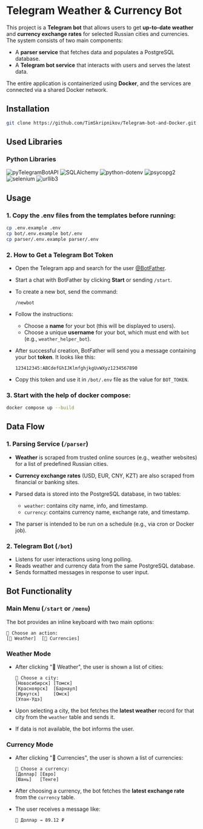 # Telegram Weather & Currency Bot

This project is a **Telegram bot** that allows users to get **up-to-date weather** and **currency exchange rates** for selected Russian cities and currencies. The system consists of two main components:

* A **parser service** that fetches data and populates a PostgreSQL database.
* A **Telegram bot service** that interacts with users and serves the latest data.

The entire application is containerized using **Docker**, and the services are connected via a shared Docker network.


## Installation
```bash
git clone https://github.com/TimSkripnikov/Telegram-bot-and-Docker.git
```

## Used Libraries

### Python Libraries

![pyTelegramBotAPI](https://img.shields.io/badge/-pyTelegramBotAPI-26A5E4?style=flat\&logo=telegram\&logoColor=white)
![SQLAlchemy](https://img.shields.io/badge/-SQLAlchemy-FFC300?style=flat\&logo=alembic\&logoColor=black)
![python-dotenv](https://img.shields.io/badge/-python--dotenv-4B8BBE?style=flat\&logo=python\&logoColor=white)
![psycopg2](https://img.shields.io/badge/-psycopg2-2C5E8C?style=flat\&logo=postgresql\&logoColor=white)
![selenium](https://img.shields.io/badge/-Selenium-43B02A?style=flat\&logo=selenium\&logoColor=white)
![urllib3](https://img.shields.io/badge/-urllib3-006400?style=flat\&logo=python\&logoColor=white)



## Usage


### 1. Copy the .env files from the templates before running:

```bash
cp .env.example .env
cp bot/.env.example bot/.env
cp parser/.env.example parser/.env
```
### 2. How to Get a Telegram Bot Token

- Open the Telegram app and search for the user [@BotFather](https://t.me/BotFather).

- Start a chat with BotFather by clicking **Start** or sending `/start`.

- To create a new bot, send the command:

   ```
   /newbot
   ```

- Follow the instructions:

   * Choose a **name** for your bot (this will be displayed to users).
   * Choose a unique **username** for your bot, which must end with `bot` (e.g., `weather_helper_bot`).

- After successful creation, BotFather will send you a message containing your bot **token**. It looks like this:

   ```
   123412345:ABCdefGhIJKlmfghjkgUvWXyz1234567890
   ```

- Copy this token and use it in `/bot/.env` file as the value for `BOT_TOKEN`.

### 3. Start with the help of docker compose:
```bash
docker compose up --build
```


## Data Flow

### 1. Parsing Service (`/parser`)

* **Weather** is scraped from trusted online sources (e.g., weather websites) for a list of predefined Russian cities.
* **Currency exchange rates** (USD, EUR, CNY, KZT) are also scraped from financial or banking sites.
* Parsed data is stored into the PostgreSQL database, in two tables:

  * `weather`: contains city name, info, and timestamp.
  * `currency`: contains currency name, exchange rate, and timestamp.
* The parser is intended to be run on a schedule (e.g., via cron or Docker job).

### 2. Telegram Bot (`/bot`)

* Listens for user interactions using long polling.
* Reads weather and currency data from the same PostgreSQL database.
* Sends formatted messages in response to user input.



## Bot Functionality

### Main Menu (`/start` or `/menu`)

The bot provides an inline keyboard with two main options:

```
🔘 Choose an action:
[🌆 Weather]  [💱 Currencies]
```



### Weather Mode

* After clicking "🌆 Weather", the user is shown a list of cities:

  ```
  📍 Choose a city:
  [Новосибирск] [Томск]
  [Красноярск]  [Барнаул]
  [Иркутск]     [Омск]
  [Улан-Удэ]
  ```
* Upon selecting a city, the bot fetches the **latest weather** record for that city from the `weather` table and sends it.
* If data is not available, the bot informs the user.



### Currency Mode

* After clicking "💱 Currencies", the user is shown a list of currencies:

  ```
  💱 Choose a currency:
  [Доллар] [Евро]
  [Юань]   [Тенге]
  ```
* After choosing a currency, the bot fetches the **latest exchange rate** from the `currency` table.
* The user receives a message like:

  ```
  💱 Доллар → 89.12 ₽
  ```


